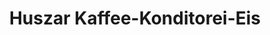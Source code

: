 ---
title: "Huszar Kaffee-Konditorei-Eis"
url: /grosspetersdorf/huszar-kaffee-konditorei-eis/
shop: Konditorei
---